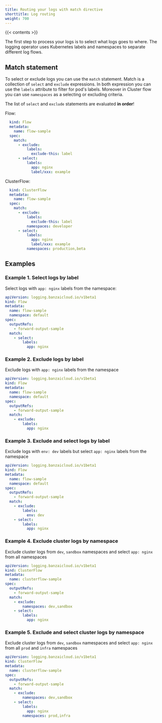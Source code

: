 ```yaml
---
title: Routing your logs with match directive
shorttitle: Log routing
weight: 700
---
```


{{< contents >}}

The first step to process your logs is to select what logs goes to where.
The logging operator uses Kubernetes labels and namespaces to separate
different log flows.

## Match statement

To select or exclude logs you can use the `match` statement. Match is a collection
of `select` and `exclude` expressions. In both expression you can use the `labels`
attribute to filter for pod's labels. Moreover in Cluster flow you can use `namespaces`
as a selecting or excluding criteria.

The list of `select` and `exclude` statements are evaluated **in order**!

Flow:

```yaml
  kind: Flow
  metadata:
    name: flow-sample
  spec:
    match:
      - exclude:
          labels:
            exclude-this: label
      - select:
          labels:
            app: nginx
            label/xxx: example
```

ClusterFlow:

```yaml
  kind: ClusterFlow
  metadata:
    name: flow-sample
  spec:
    match:
      - exclude:
          labels:
            exclude-this: label
          namespaces: developer 
      - select:
          labels:
            app: nginx
            label/xxx: example
          namespaces: production,beta
```

## Examples

### Example 1. Select logs by label

Select logs with `app: nginx` labels from the namespace:

  ```yaml
  apiVersion: logging.banzaicloud.io/v1beta1
  kind: Flow
  metadata:
    name: flow-sample
    namespace: default
  spec:
    outputRefs:
      - forward-output-sample
    match:
      - select:
          labels:
            app: nginx
  ```

### Example 2. Exclude logs by label

Exclude logs with `app: nginx` labels from the namespace

  ```yaml
  apiVersion: logging.banzaicloud.io/v1beta1
  kind: Flow
  metadata:
    name: flow-sample
    namespace: default
  spec:
    outputRefs:
      - forward-output-sample
    match:
      - exclude:
          labels:
            app: nginx
  ```

### Example 3. Exclude and select logs by label

Exclude logs with `env: dev` labels but select `app: nginx` labels from the namespace

  ```yaml
  apiVersion: logging.banzaicloud.io/v1beta1
  kind: Flow
  metadata:
    name: flow-sample
    namespace: default
  spec:
    outputRefs:
      - forward-output-sample
    match:
      - exclude:
          labels:
            env: dev
      - select:
          labels:
            app: nginx
  ```

### Example 4. Exclude cluster logs by namespace

Exclude cluster logs from  `dev`, `sandbox` namespaces and select `app: nginx` from all namespaces

  ```yaml
  apiVersion: logging.banzaicloud.io/v1beta1
  kind: ClusterFlow
  metadata:
    name: clusterflow-sample
  spec:
    outputRefs:
      - forward-output-sample
    match:
      - exclude:
          namespaces: dev,sandbox
      - select:
          labels:
            app: nginx
  ```

### Example 5. Exclude and select cluster logs by namespace

Exclude cluster logs from  `dev`, `sandbox` namespaces and select `app: nginx` from all `prod` and `infra` namespaces

  ```yaml
  apiVersion: logging.banzaicloud.io/v1beta1
  kind: ClusterFlow
  metadata:
    name: clusterflow-sample
  spec:
    outputRefs:
      - forward-output-sample
    match:
      - exclude:
          namespaces: dev,sandbox
      - select:
          labels:
            app: nginx
          namespaces: prod,infra
  ```
